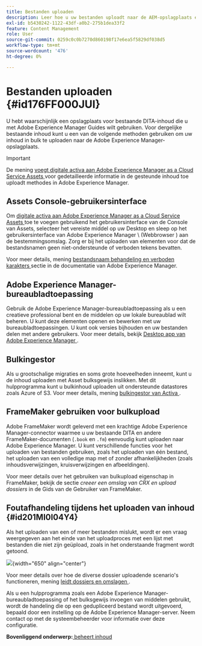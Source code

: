 ```yaml
---
title: Bestanden uploaden
description: Leer hoe u uw bestanden uploadt naar de AEM-opslagplaats en fouten verwerkt. Gebruikerinterface van de console met bekende middelen, AEM-bureaubladtoepassing, assetbulk ingestor en gebruik FrameMaker voor bulkupload.
exl-id: b5430242-1122-43df-a0b2-275b1dea33f2
feature: Content Management
role: User
source-git-commit: 0259c0c0b7270d860198f17e6ea5f5829df038d5
workflow-type: tm+mt
source-wordcount: '476'
ht-degree: 0%

---
```


# Bestanden uploaden {#id176FF000JUI}

U hebt waarschijnlijk een opslagplaats voor bestaande DITA-inhoud die u met Adobe Experience Manager Guides wilt gebruiken. Voor dergelijke bestaande inhoud kunt u een van de volgende methoden gebruiken om uw inhoud in bulk te uploaden naar de Adobe Experience Manager-opslagplaats.

>[!IMPORTANT]
>
> De mening [ voegt digitale activa aan Adobe Experience Manager as a Cloud Service Assets ](https://experienceleague.adobe.com/docs/experience-manager-cloud-service/assets/manage/add-assets.html) voor gedetailleerde informatie in de gesteunde inhoud toe uploadt methodes in Adobe Experience Manager.

## Assets Console-gebruikersinterface

Om [ digitale activa aan Adobe Experience Manager as a Cloud Service Assets ](https://experienceleague.adobe.com/docs/experience-manager-cloud-service/assets/manage/add-assets.html#filename-handling#upload-assets) toe te voegen gebruikend het gebruikersinterface van de Console van Assets, selecteer het vereiste middel op uw Desktop en sleep op het gebruikersinterface van Adobe Experience Manager \ (Webbrowser \) aan de bestemmingsomslag. Zorg er bij het uploaden van elementen voor dat de bestandsnamen geen niet-ondersteunde of verboden tekens bevatten.

Voor meer details, mening [ bestandsnaam behandeling en verboden karakters ](https://experienceleague.adobe.com/docs/experience-manager-cloud-service/assets/manage/add-assets.html#filename-handling) sectie in de documentatie van Adobe Experience Manager.

## Adobe Experience Manager-bureaubladtoepassing

Gebruik de Adobe Experience Manager-bureaubladtoepassing als u een creatieve professional bent en de middelen op uw lokale bureaublad wilt beheren. U kunt deze elementen openen en bewerken met uw bureaubladtoepassingen. U kunt ook versies bijhouden en uw bestanden delen met andere gebruikers. Voor meer details, bekijk [ Desktop app van Adobe Experience Manager ](https://experienceleague.adobe.com/docs/experience-manager-desktop-app/using/using.html).

## Bulkingestor

Als u grootschalige migraties en soms grote hoeveelheden inneemt, kunt u de inhoud uploaden met Asset bulksgewijs inslikken. Met dit hulpprogramma kunt u bulkinhoud uploaden uit ondersteunde datastores zoals Azure of S3. Voor meer details, mening [ bulkingestor van Activa ](https://experienceleague.adobe.com/docs/experience-manager-cloud-service/assets/manage/add-assets.html?lang=en#asset-bulk-ingestor).

## FrameMaker gebruiken voor bulkupload

Adobe FrameMaker wordt geleverd met een krachtige Adobe Experience Manager-connector waarmee u uw bestaande DITA en andere FrameMaker-documenten \(`.book` en `.fm`\) eenvoudig kunt uploaden naar Adobe Experience Manager. U kunt verschillende functies voor het uploaden van bestanden gebruiken, zoals het uploaden van één bestand, het uploaden van een volledige map met of zonder afhankelijkheden \(zoals inhoudsverwijzingen, kruisverwijzingen en afbeeldingen\).

Voor meer details over het gebruiken van bulkupload eigenschap in FrameMaker, bekijk de sectie *creeer een omslag van CRX en upload dossiers* in de Gids van de Gebruiker van FrameMaker.

## Foutafhandeling tijdens het uploaden van inhoud {#id201MI0I04Y4}

Als het uploaden van een of meer bestanden mislukt, wordt er een vraag weergegeven aan het einde van het uploadproces met een lijst met bestanden die niet zijn geüpload, zoals in het onderstaande fragment wordt getoond.

![](images/uuid-files-failed-to-upload_cs.png){width="650" align="center"}

Voor meer details over hoe de diverse dossier uploadende scenario&#39;s functioneren, mening [ leidt dossiers en omslagen ](authoring-file-management.md#).

Als u een hulpprogramma zoals een Adobe Experience Manager-bureaubladtoepassing of het bulksgewijs invoegen van middelen gebruikt, wordt de handeling die op een gedupliceerd bestand wordt uitgevoerd, bepaald door een instelling op de Adobe Experience Manager-server. Neem contact op met de systeembeheerder voor informatie over deze configuratie.

**Bovenliggend onderwerp:**[ beheert inhoud ](authoring.md)
